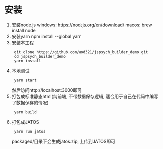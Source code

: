 # 安装
1. 安装node.js
   windows: https://nodejs.org/en/download/
   macos: brew install node
2. 安装yarn
   npm install --global yarn
3. 安装本工程
   ```
    git clone https://github.com/aod321/jspsych_builder_demo.git
    cd jspsych_builder_demo
    yarn install
   ```
4. 本地测试
   ```
    yarn start
   ```
   然后访问http://localhost:3000即可
5. 打包成标准静态html(纯前端, 不带数据保存逻辑, 适合用于自己在代码中编写了数据保存的情况)
   ```
    yarn build
   ```
6. 打包成JATOS
   ```
    yarn run jatos
   ```
   packaged/目录下会生成jatos.zip, 上传到JATOS即可
